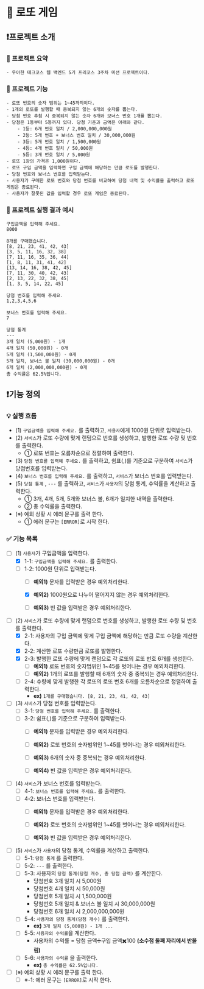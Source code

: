 # 🎢 로또 게임

## ❗프로젝트 소개

### 📄 프로젝트 요약

```
- 우아한 테크코스 웹 백엔드 5기 프리코스 3주차 미션 프로젝트이다.
```

### 📄 프로젝트 기능

```
- 로또 번호의 숫자 범위는 1~45까지이다.
- 1개의 로또를 발행할 때 중복되지 않는 6개의 숫자를 뽑는다.
- 당첨 번호 추첨 시 중복되지 않는 숫자 6개와 보너스 번호 1개를 뽑는다.
- 당첨은 1등부터 5등까지 있다. 당첨 기준과 금액은 아래와 같다.
    - 1등: 6개 번호 일치 / 2,000,000,000원
    - 2등: 5개 번호 + 보너스 번호 일치 / 30,000,000원
    - 3등: 5개 번호 일치 / 1,500,000원
    - 4등: 4개 번호 일치 / 50,000원
    - 5등: 3개 번호 일치 / 5,000원
- 로또 1장의 가격은 1,000원이다.
- 로또 구입 금액을 입력하면 구입 금액에 해당하는 만큼 로또를 발행한다.
- 당첨 번호와 보너스 번호를 입력받는다.
- 사용자가 구매한 로또 번호와 당첨 번호를 비교하여 당첨 내역 및 수익률을 출력하고 로또 게임은 종료된다.
- 사용자가 잘못된 값을 입력할 경우 로또 게임은 종료된다.
```

### 📄 프로젝트 실행 결과 예시

```
구입금액을 입력해 주세요.
8000

8개를 구매했습니다.
[8, 21, 23, 41, 42, 43] 
[3, 5, 11, 16, 32, 38] 
[7, 11, 16, 35, 36, 44] 
[1, 8, 11, 31, 41, 42] 
[13, 14, 16, 38, 42, 45] 
[7, 11, 30, 40, 42, 43] 
[2, 13, 22, 32, 38, 45] 
[1, 3, 5, 14, 22, 45]

당첨 번호를 입력해 주세요.
1,2,3,4,5,6

보너스 번호를 입력해 주세요.
7

당첨 통계
---
3개 일치 (5,000원) - 1개
4개 일치 (50,000원) - 0개
5개 일치 (1,500,000원) - 0개
5개 일치, 보너스 볼 일치 (30,000,000원) - 0개
6개 일치 (2,000,000,000원) - 0개
총 수익률은 62.5%입니다.
```

## ❗기능 정의

### 💡 실행 흐름
- (1) `구입금액을 입력해 주세요.` 를 출력하고, `사용자`에게 1000원 단위로 입력받는다.
- (2) `서비스`가 로또 수량에 맞게 랜덤으로 번호를 생성하고, 발행한 로또 수량 및 번호를 출력한다.
  - ① 로또 번호는 오름차순으로 정렬하여 출력한다.
- (3) `당첨 번호를 입력해 주세요.` 를 출력하고, 쉼표(,)를 기준으로 구분하여 `서비스`가 당첨번호를 입력받는다.
- (4) `보너스 번호를 입력해 주세요.` 를 출력하고, `서비스`가 보너스 번호를 입력받는다.
- (5) `당첨 통계` , `---` 를 출력하고, `서비스`가 `사용자`의 당첨 통계, 수익률을 계산하고 출력한다.
  - ① 3개, 4개, 5개, 5개와 보너스 볼, 6개가 일치한 내역을 출력한다.
  - ② 총 수익률을 출력한다.
- (※) 예외 상황 시 에러 문구를 출력 한다. 
  - ① 에러 문구는 `[ERROR]`로 시작 한다.

### ✅ 기능 목록
- [ ] (1) `사용자`가 구입금액을 입력한다.
    - [x] 1-1: `구입금액을 입력해 주세요.` 를 출력한다.
    - [ ] 1-2: 1000원 단위로 입력받는다.
        * [ ] **예외1)** 문자를 입력받은 경우 예외처리한다.
        * [x] **예외2)** 1000원으로 나누어 떨어지지 않는 경우 예외처리한다.
        * [ ] **예외3)** 빈 값을 입력받은 경우 예외처리한다.


- [ ] (2) `서비스`가 로또 수량에 맞게 랜덤으로 번호를 생성하고, 발행한 로또 수량 및 번호를 출력한다.
    - [x] 2-1: 사용자의 구입 금액에 맞게 구입 금액에 해당하는 만큼 로또 수량을 계산한다.
    - [x] 2-2: 계산한 로또 수량만큼 로또를 발행한다.
    - [x] 2-3: 발행한 로또 수량에 맞게 랜덤으로 각 로또의 로또 번호 6개를 생성한다.
        * [ ] **예외1)** 로또 번호의 숫자범위인 1~45를 벗어나는 경우 예외처리한다.
        * [ ] **예외2)** 1개의 로또를 발행할 때 6개의 숫자 중 중복되는 경우 예외처리한다.
    - [ ] 2-4: 수량에 맞게 발행한 각 로또의 로또 번호 6개를 오름차순으로 정렬하여 출력한다.
        * **ex)** `1개를 구매했습니다. [8, 21, 23, 41, 42, 43]`


- [ ] (3) `서비스`가 당첨 번호를 입력받는다.
    - [ ] 3-1: `당첨 번호를 입력해 주세요.` 를 출력한다.
    - [ ] 3-2: 쉼표(,)를 기준으로 구분하여 입력받는다.
        * [ ] **예외1)** 문자를 입력받은 경우 예외처리한다.
        * [ ] **예외2)** 로또 번호의 숫자범위인 1~45를 벗어나는 경우 예외처리한다.
        * [ ] **예외3)** 6개의 숫자 중 중복되는 경우 예외처리한다.
        * [ ] **예외4)** 빈 값을 입력받은 경우 예외처리한다.


- [ ] (4) `서비스`가 보너스 번호를 입력받는다.
    - [ ] 4-1: `보너스 번호를 입력해 주세요.` 를 출력한다.
    - [ ] 4-2: 보너스 번호를 입력받는다.
        * [ ] **예외1)** 문자를 입력받은 경우 예외처리한다.
        * [ ] **예외2)** 로또 번호의 숫자범위인 1~45를 벗어나는 경우 예외처리한다.
        * [ ] **예외3)** 빈 값을 입력받은 경우 예외처리한다.


- [ ] (5) `서비스`가 `사용자`의 당첨 통계, 수익률을 계산하고 출력한다.
    - [ ] 5-1: `당첨 통계` 를 출력한다.
    - [ ] 5-2: `---` 를 출력한다.
    - [ ] 5-3: 사용자의 `당첨 통계(당첨 개수, 총 당첨 금액)` 를 계산한다.
        * 당첨번호 3개 일치 시 5,000원
        * 당첨번호 4개 일치 시 50,000원
        * 당첨번호 5개 일치 시 1,500,000원
        * 당첨번호 5개 일치 & 보너스 볼 일치 시 30,000,000원
        * 당첨번호 6개 일치 시 2,000,000,000원
    - [ ] 5-4: `사용자의 당첨 통계(당첨 개수)` 를 출력한다.
        * **ex)** `3개 일치 (5,000원) - 1개 ...`
    - [ ] 5-5: `사용자의 수익률`을 계산한다.
        * 사용자의 수익률 = 당첨 금액➗구입 금액✖️100 **(소수점 둘째 자리에서 반올림)**
    - [ ] 5-6: `사용자의 수익률` 을 출력한다.
        * **ex)** `총 수익률은 62.5%입니다.`

- [ ] (※) 예외 상황 시 에러 문구를 출력 한다.
  - [ ] ※-1: 에러 문구는 `[ERROR]`로 시작 한다.